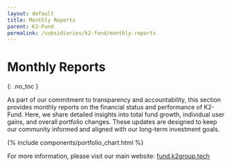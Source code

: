 ```yaml
---
layout: default
title: Monthly Reports
parent: K2-Fund
permalink: /subsidiaries/k2-fund/monthly-reports
---
```


# Monthly Reports
{: .no_toc }

As part of our commitment to transparency and accountability, this section provides monthly reports on the financial status and performance of K2-Fund. Here, we share detailed insights into total fund growth, individual user gains, and overall portfolio changes. These updates are designed to keep our community informed and aligned with our long-term investment goals.

{% include components/portfolio_chart.html %}

For more information, please visit our main website: [fund.k2group.tech](https://fund.k2group.tech)

